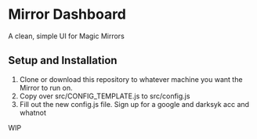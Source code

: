 # Mirror Dashboard
A clean, simple UI for Magic Mirrors

## Setup and Installation
1. Clone or download this repository to whatever machine you want the Mirror to run on.
2. Copy over src/CONFIG_TEMPLATE.js to src/config.js
3. Fill out the new config.js file.
Sign up for a google and darksyk acc and whatnot

WIP
